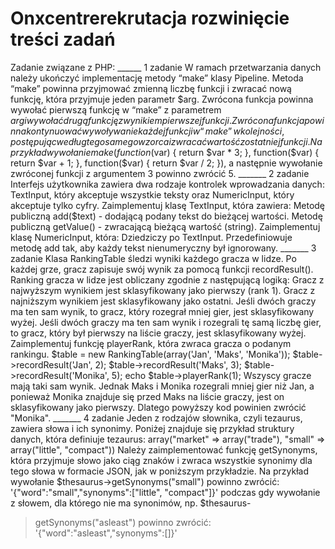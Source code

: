 # Onxcentrerekrutacja rozwinięcie treści zadań

Zadanie związane z PHP:
______ 1 zadanie
  W ramach przetwarzania danych należy ukończyć implementację metody “make” klasy Pipeline.
  Metoda “make” powinna przyjmować zmienną liczbę funkcji i zwracać nową funkcję, która przyjmuje
  jeden parametr $arg.
  Zwrócona funkcja powinna wywołać pierwszą funkcję w “make” z parametrem $arg i wywołać drugą
  funkcję z wynikiem pierwszej funkcji.
  Zwrócona funkcja powinna kontynuować wywoływanie każdej funkcji w “make” w kolejności,
  postępując według tego samego wzorca i zwracać wartość z ostatniej funkcji.
  Na przykład wywołanie make(function($var) { return $var * 3; }, function($var) { return $var + 1; },
  function($var) { return $var / 2; }), a następnie wywołanie zwróconej funkcji z argumentem 3
  powinno zwrócić 5.
_______ 2 zadanie
  Interfejs użytkownika zawiera dwa rodzaje kontrolek wprowadzania danych: TextInput, który
  akceptuje wszystkie teksty oraz NumericInput, który akceptuje tylko cyfry.
  Zaimplementuj klasę TextInput, która zawiera:
  Metodę publiczną add($text) - dodającą podany tekst do bieżącej wartości.
  Metodę publiczną getValue() - zwracającą bieżącą wartość (string).
  Zaimplementuj klasę NumericInput, która: Dziedziczy po TextInput. Przedefiniowuje metodę add tak,
  aby każdy tekst nienumeryczny był ignorowany.
_______ 3 zadanie
  Klasa RankingTable śledzi wyniki każdego gracza w lidze. Po każdej grze, gracz zapisuje swój wynik za
  pomocą funkcji recordResult().
  Ranking gracza w lidze jest obliczany zgodnie z następującą logiką:
  Gracz z najwyższym wynikiem jest sklasyfikowany jako pierwszy (rank 1). Gracz z najniższym
  wynikiem jest sklasyfikowany jako ostatni.
  Jeśli dwóch graczy ma ten sam wynik, to gracz, który rozegrał mniej gier, jest sklasyfikowany wyżej.
  Jeśli dwóch graczy ma ten sam wynik i rozegrali tę samą liczbę gier, to gracz, który był pierwszy na
  liście graczy, jest sklasyfikowany wyżej.
  Zaimplementuj funkcję playerRank, która zwraca gracza o podanym rankingu.
  $table = new RankingTable(array('Jan', 'Maks', 'Monika'));
  $table->recordResult('Jan', 2);
  $table->recordResult('Maks', 3);
  $table->recordResult('Monika', 5);
  echo $table->playerRank(1);
  Wszyscy gracze mają taki sam wynik. Jednak Maks i Monika rozegrali mniej gier niż Jan, a ponieważ
  Monika znajduje się przed Maks na liście graczy, jest on sklasyfikowany jako pierwszy. Dlatego
  powyższy kod powinien zwrócić "Monika".
_______ 4 zadanie
  Jeden z rodzajów słownika, czyli tezaurus, zawiera słowa i ich synonimy. Poniżej znajduje się przykład
  struktury danych, która definiuje tezaurus:
  array("market" => array("trade"), "small" => array("little", "compact"))
  Należy zaimplementować funkcję getSynonyms, która przyjmuje słowo jako ciąg znaków i zwraca
  wszystkie synonimy dla tego słowa w formacie JSON, jak w poniższym przykładzie.
  Na przykład wywołanie $thesaurus->getSynonyms("small") powinno zwrócić:
  '{"word":"small","synonyms":["little", "compact"]}'
  podczas gdy wywołanie z słowem, dla którego nie ma synonimów, np. $thesaurus-
  >getSynonyms("asleast") powinno zwrócić:
  '{"word":"asleast","synonyms":[]}'
